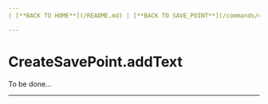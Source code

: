 ```yaml
---
| [**BACK TO HOME**](/README.md) | [**BACK TO SAVE_POINT**](/commands/createSavePoint/README.md) |

---
```

# CreateSavePoint.addText
To be done...

---